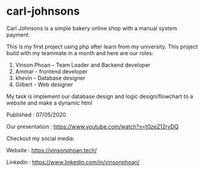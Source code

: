 # carl-johnsons
Carl Johnsons is a simple bakery online shop with a manual system payment. 

This is my first project using php after learn from my university. This project build with my teammate in a month and here are our 
roles:  
1. Vinson Phoan - Team Leader and Backend developer 
2. Ammar - frontend developer 
3. khevin - Database designer 
4. Gilbert - Web designer

My task is implement our database design and logic design/flowchart to a website and make a dynamic html

Published : 07/05/2020

Our presentation : https://www.youtube.com/watch?v=t0zeZ12ryDQ


Checkout my social media:

Website : https://vinsonphoan.tech/

Linkedin : https://www.linkedin.com/in/vinsonphoan/
